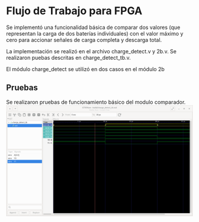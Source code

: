 # Flujo de Trabajo para FPGA

Se implementó una funcionalidad básica de comparar dos valores (que representan la carga de dos baterías individuales) con el valor máximo y cero para accionar señales de carga completa y descarga total.

La implementación se realizó en el archivo charge_detect.v y 2b.v. Se realizaron puebas descritas en charge_detect_tb.v.

El módulo charge_detect se utilizó en dos casos en el módulo 2b

## Pruebas

Se realizaron pruebas de funcionamiento básico del modulo comparador.
![Prueba realizada del módulo](./charge_detect_tb.png)
